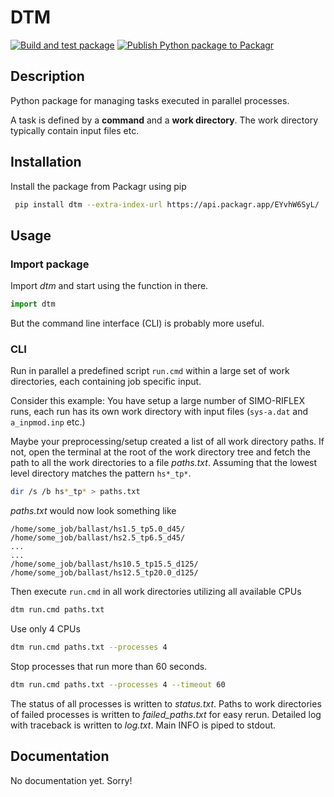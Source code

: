 # DTM
[![Build and test package](https://github.com/SevanSSP/dtm/actions/workflows/build.yml/badge.svg)](https://github.com/SevanSSP/dtm/actions/workflows/build.yml)
[![Publish Python package to Packagr](https://github.com/SevanSSP/dtm/actions/workflows/publish.yml/badge.svg)](https://github.com/SevanSSP/dtm/actions/workflows/publish.yml)
## Description
Python package for managing tasks executed in parallel processes.

A task is defined by a **command** and a **work directory**. The work directory typically contain input files etc.

## Installation
Install the package from Packagr using pip

```bash
 pip install dtm --extra-index-url https://api.packagr.app/EYvhW6SyL/
```

## Usage
### Import package
Import *dtm* and start using the function in there.

```python
import dtm
```  

But the command line interface (CLI) is probably more useful.

### CLI
Run in parallel a predefined script `run.cmd` within a large set of work directories, each 
containing job specific input.

Consider this example: You have setup a large number of SIMO-RIFLEX runs, each run has its own work directory with input
files (`sys-a.dat` and `a_inpmod.inp` etc.)

Maybe your preprocessing/setup created a list of all work directory paths. If not, open the terminal at the root of the 
work directory tree and fetch the path to all the work directories to a file *paths.txt*. Assuming that the lowest level
directory matches the pattern `hs*_tp*`.

```bash
dir /s /b hs*_tp* > paths.txt
```

*paths.txt* would now look something like

```
/home/some_job/ballast/hs1.5_tp5.0_d45/
/home/some_job/ballast/hs2.5_tp6.5_d45/
...
...
/home/some_job/ballast/hs10.5_tp15.5_d125/
/home/some_job/ballast/hs12.5_tp20.0_d125/
```

Then execute `run.cmd` in all work directories utilizing all available CPUs

```bash
dtm run.cmd paths.txt
```

Use only 4 CPUs 

```bash
dtm run.cmd paths.txt --processes 4
```

Stop processes that run more than 60 seconds.

```bash
dtm run.cmd paths.txt --processes 4 --timeout 60
```

The status of all processes is written to *status.txt*. Paths to work directories of failed processes is written to 
*failed_paths.txt* for easy rerun. Detailed log with traceback is written to *log.txt*. Main INFO is piped to stdout.

## Documentation
No documentation yet. Sorry!
